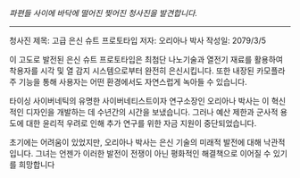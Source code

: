 _파편들 사이에 바닥에 떨어진 찢어진 청사진을 발견합니다._

---

청사진 제목: 고급 은신 슈트 프로토타입
저자: 오리아나 박사
작성일: 2079/3/5

이 고도로 발전된 은신 슈트 프로토타입은 최첨단 나노기술과 열전기 재료를 활용하여 착용자를 시각 및 열 감지 시스템으로부터 완전히 은신시킵니다. 또한 내장된 카모플라주 기능을 통해 사용자는 어떤 환경에서도 자연스럽게 녹아들 수 있습니다.

타이싱 사이버네틱의 유명한 사이버네티스트이자 연구소장인 오리아나 박사는 이 혁신적인 디자인을 개발하는 데 수년간의 시간을 보냈습니다. 그러나 예산 제한과 군사적 용도에 대한 윤리적 우려로 인해 추가 연구를 위한 자금 지원이 중단되었습니다.

초기에는 어려움이 있었지만, 오리아나 박사는 은신 기술의 미래적 발전에 대해 낙관적입니다. 그녀는 언젠가 이러한 발전이 전쟁이 아닌 평화적인 해결책으로 이어질 수 있기를 희망합니다
